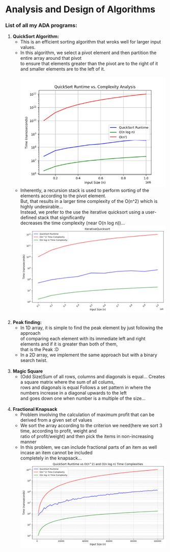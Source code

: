 <h1> Analysis and Design of Algorithms </h1>
<!-- <hr> -->
    <h3>List of all my ADA programs:</h3>
<!-- <hr> -->
    <ol>
      <li><b>QuickSort Algorithm:</b> <br>
          <ul>
              <li>This is an efficient sorting algorithm that wroks well for larger input values.
              </li>
              <li>In this algorithm, we select a pivot element and then partition the entire array 
                  around that pivot <br> to ensure that elements greater than the pivot are to the right of it and smaller elements are to the left of it. </li><br>
                  <img src="./Graphs/quicksort.png" width="700px"/> <br>
              <li>
                  Inherently, a recursion stack is used to perform sorting of the elements according to the pivot element. <br>
                  But, that results in a larger time complexity of the O(n^2) which is highly undesirable... <br>
                  Instead, we prefer to the use the iterative quicksort using a user-defined stack that significantly <br>
                  decreases the time complexity (near O(n log n))... 
                  <br>
                  <img src="./Graphs/quicksort_iterative.png" width="700px"/> <br>
              </li>
          </ul>
      </li> <br>
      <li>
          <b>Peak finding:</b> <br>
          <ul>
              <li>
                  In 1D array, it is simple to find the peak element by just following the approach <br>
                  of comparing each element with its immediate left and right elements and if it is greater than both of them, <br>
                  that is the Peak :D
              </li>
              <li>
                  In a 2D array, we implement the same approach but with a binary search twist.
              </li>
          </ul>
      </li> <br>
      <li>
          <b>Magic Square</b> <br>
          <ul>
              <li>(Odd Size)Sum of all rows, columns and diagonals is equal... Creates a square matrix where the sum of all colums,<br> rows and diagonals is equal
Follows a set pattern in where the numbers increase in a diagonal upwards to the left<br> and goes down one when number is a multiple of the size...</li>
          </ul>
      </li><br>  
        <li>
          <b>Fractional Knapsack</b> <br>
          <ul>
              <li>Problem involving the calculation of maximum profit that can be derived from a given set of values</li>
              <li>We sort the array according to the criterion we need(here we sort 3 time, according to profit, weight and <br>ratio of profit/weight) and then pick the items in non-increasing manner</li>
              <li>In this problem, we can include fractional parts of an item as well incase an item cannot be included<br> completely in the knapsack...
              <br>
                  <img src="./Graphs/knapsack.png" width="700px"/> <br>
              </li>
          </ul>
      </li><br> 
    </ol>
